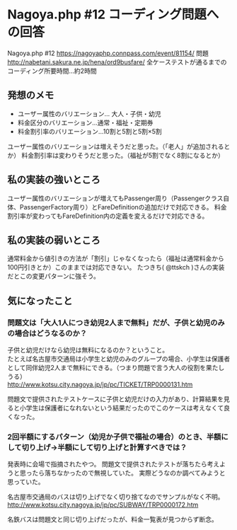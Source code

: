 # Nagoya.php #12 コーディング問題への回答

Nagoya.php #12  https://nagoyaphp.connpass.com/event/81154/
問題 http://nabetani.sakura.ne.jp/hena/ord9busfare/
全ケーステストが通るまでのコーディング所要時間…約2時間

## 発想のメモ

- ユーザー属性のバリエーション… 大人・子供・幼児
- 料金区分のバリエーション…通常・福祉・定期券
- 料金割引率のバリエーション…10割と5割と5割×5割

ユーザー属性のバリエーションは増えそうだと思った。（「老人」が追加されるとか）
料金割引率は変わりそうだと思った。（福祉が5割でなく8割になるとか）

## 私の実装の強いところ

ユーザー属性のバリエーションが増えてもPassenger周り（Passengerクラス自体、PassengerFactory周り）とFareDefinitionの追加だけで対応できる。
料金割引率が変わってもFareDefinition内の定義を変えるだけで対応できる。

## 私の実装の弱いところ

通常料金から値引きの方法が「割引」じゃなくなったら（福祉は通常料金から100円引きとか）このままでは対応できない。
たつきち( @ttskch )さんの実装だとこの変更パターンに強そう。

## 気になったこと

### 問題文は「大人1人につき幼児2人まで無料」だが、子供と幼児のみの場合はどうなるのか？

子供と幼児だけなら幼児は無料になるのか？ということ。<br/>
たとえば名古屋市交通局は小学生と幼児のみのグループの場合、小学生は保護者として同伴幼児2人まで無料にできる。（つまり問題で言う大人の役割を果たしうる）<br/>
http://www.kotsu.city.nagoya.jp/jp/pc/TICKET/TRP0000131.htm

問題文で提供されたテストケースに子供と幼児だけの入力があり、計算結果を見ると小学生は保護者になれないという結果だったのでこのケースは考えなくて良くなった。

### 2回半額にするパターン（幼児か子供で福祉の場合）のとき、半額にして切り上げ→半額にして切り上げと計算すべきでは？

発表時に会場で指摘されたやつ。
問題文で提供されたテストが落ちたら考えようと思ったら落ちなかったので無視していた。
実際どうなのか調べてみようと思っていた。

名古屋市交通局のバスは切り上げでなく切り捨てなのでサンプルがなく不明。
http://www.kotsu.city.nagoya.jp/jp/pc/SUBWAY/TRP0000172.htm

名鉄バスは問題文と同じ切り上げだったが、料金一覧表が見つからず断念。
